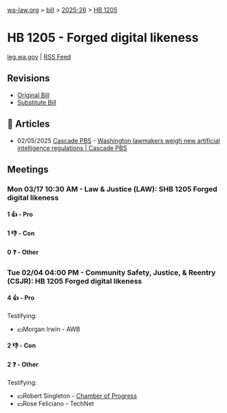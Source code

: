 [wa-law.org](/) > [bill](/bill/) > [2025-26](/bill/2025-26/) > [HB 1205](/bill/2025-26/hb/1205/)

# HB 1205 - Forged digital likeness
[leg.wa.gov](https://app.leg.wa.gov/billsummary?BillNumber=1205&Year=2025&Initiative=false) | [RSS Feed](./rss.xml)

## Revisions
* [Original Bill](1/)
* [Substitute Bill](S/)

## 📰 Articles
* 02/05/2025 [Cascade PBS](/org/cascade_pbs/) - [Washington lawmakers weigh new artificial intelligence regulations | Cascade PBS](https://www.cascadepbs.org/politics/2025/02/washington-lawmakers-weigh-new-artificial-intelligence-regulations#:~:text=House%20Bill%201205)

## Meetings
### Mon 03/17 10:30 AM - Law & Justice (LAW): SHB 1205 Forged digital likeness
#### 1 👍 - Pro

#### 1 👎 - Con

#### 0 ❓ - Other

### Tue 02/04 04:00 PM - Community Safety, Justice, & Reentry (CSJR): HB 1205 Forged digital likeness
#### 4 👍 - Pro
Testifying:
* 💵Morgan Irwin - AWB

#### 2 👎 - Con

#### 2 ❓ - Other
Testifying:
* 💵Robert Singleton - [Chamber of Progress](/org/chamber_of_progress/)
* 💵Rose Feliciano - TechNet
